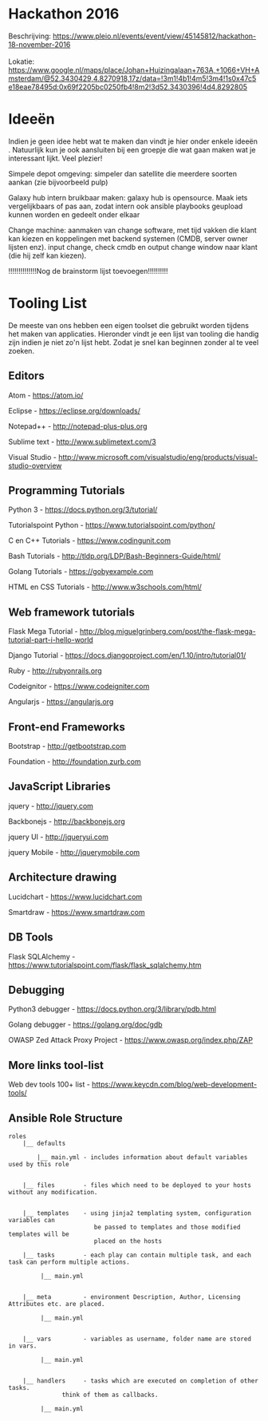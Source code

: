 # Hackathon 2016 

 Beschrijving: https://www.pleio.nl/events/event/view/45145812/hackathon-18-november-2016  <br>
 <br>
 Lokatie: https://www.google.nl/maps/place/Johan+Huizingalaan+763A,+1066+VH+Amsterdam/@52.3430429,4.8270918,17z/data=!3m1!4b1!4m5!3m4!1s0x47c5e18eae78495d:0x69f2205bc0250fb4!8m2!3d52.3430396!4d4.8292805 <br>

# Ideeën
Indien je geen idee hebt  wat te maken dan vindt je hier onder enkele ideeën . Natuurlijk kun je ook aansluiten bij een groepje die wat gaan maken wat je interessant lijkt. Veel plezier!

Simpele depot omgeving:
simpeler dan satellite die meerdere soorten aankan (zie bijvoorbeeld pulp)
  
Galaxy hub intern bruikbaar maken:
galaxy hub is opensource. Maak iets vergelijkbaars of pas aan, zodat intern ook ansible playbooks geupload kunnen worden en gedeelt onder elkaar

Change machine:
aanmaken van change software, met tijd vakken die klant kan kiezen en koppelingen met backend systemen (CMDB, server owner lijsten enz).
input change, check cmdb en output change window naar klant (die hij zelf kan kiezen).

!!!!!!!!!!!!!!Nog de brainstorm lijst toevoegen!!!!!!!!!!

# Tooling List
De meeste van ons hebben een eigen toolset die gebruikt worden tijdens het maken van applicaties. Hieronder vindt
je een lijst van tooling die handig zijn indien je niet zo'n lijst hebt. Zodat je snel kan beginnen zonder al te
veel zoeken.

## Editors
Atom                            - https://atom.io/

Eclipse                         - https://eclipse.org/downloads/

Notepad++                       - http://notepad-plus-plus.org

Sublime text                    - http://www.sublimetext.com/3

Visual Studio                   - http://www.microsoft.com/visualstudio/eng/products/visual-studio-overview

## Programming Tutorials
Python 3                        - https://docs.python.org/3/tutorial/

Tutorialspoint Python           - https://www.tutorialspoint.com/python/

C en C++ Tutorials              - https://www.codingunit.com

Bash Tutorials                  - http://tldp.org/LDP/Bash-Beginners-Guide/html/

Golang Tutorials                - https://gobyexample.com

HTML en CSS Tutorials           -  http://www.w3schools.com/html/

## Web framework tutorials
Flask Mega Tutorial             - http://blog.miguelgrinberg.com/post/the-flask-mega-tutorial-part-i-hello-world

Django Tutorial                 - https://docs.djangoproject.com/en/1.10/intro/tutorial01/  

Ruby                            - http://rubyonrails.org

Codeignitor                     - https://www.codeigniter.com

Angularjs                       - https://angularjs.org

## Front-end Frameworks
Bootstrap                       - http://getbootstrap.com

Foundation                      - http://foundation.zurb.com

## JavaScript Libraries
jquery                          - http://jquery.com

Backbonejs                      - http://backbonejs.org

jquery UI                       - http://jqueryui.com

jquery Mobile                   - http://jquerymobile.com

##  Architecture  drawing
Lucidchart                      - https://www.lucidchart.com

Smartdraw                       - https://www.smartdraw.com

##  DB Tools
Flask  SQLAlchemy               -  https://www.tutorialspoint.com/flask/flask_sqlalchemy.htm

##  Debugging
Python3  debugger               -  https://docs.python.org/3/library/pdb.html

Golang  debugger                -  https://golang.org/doc/gdb

OWASP Zed Attack Proxy Project  -  https://www.owasp.org/index.php/ZAP


##  More links tool-list
Web dev tools 100+ list          - https://www.keycdn.com/blog/web-development-tools/

## Ansible Role  Structure
    roles
        |__ defaults

            |__ main.yml - includes information about default variables used by this role

    
        |__ files        - files which need to be deployed to your hosts without any modification.

    
        |__ templates    - using jinja2 templating system, configuration variables can
                            be passed to templates and those modified templates will be
                            placed on the hosts

        |__ tasks        - each play can contain multiple task, and each task can perform multiple actions.
    
             |__ main.yml

    
        |__ meta         - environment Description, Author, Licensing Attributes etc. are placed.
    
             |__ main.yml

    
        |__ vars         - variables as username, folder name are stored in vars.
    
             |__ main.yml

    
        |__ handlers     - tasks which are executed on completion of other tasks.
                   think of them as callbacks.
    
             |__ main.yml
